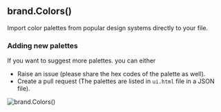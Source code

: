 ## brand.Colors()
Import color palettes from popular design systems directly to your file.

### Adding new palettes
If you want to suggest more palettes. you can either
- Raise an issue (please share the hex codes of the palette as well).
- Create a pull request (The palettes are listed in `ui.html` file in a JSON file).

<img src="https://i.imgur.com/MVInTiN.png" alt="brand.Colors()"/>